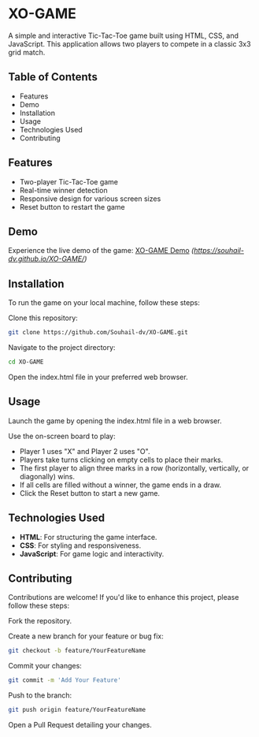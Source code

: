# XO-GAME
A simple and interactive Tic-Tac-Toe game built using HTML, CSS, and JavaScript. This application allows two players to compete in a classic 3x3 grid match.

## Table of Contents
- Features
- Demo
- Installation
- Usage
- Technologies Used
- Contributing

## Features
- Two-player Tic-Tac-Toe game
- Real-time winner detection
- Responsive design for various screen sizes
- Reset button to restart the game

## Demo
Experience the live demo of the game: [XO-GAME Demo](#) *(https://souhail-dv.github.io/XO-GAME/)*

## Installation
To run the game on your local machine, follow these steps:

Clone this repository:

```bash
git clone https://github.com/Souhail-dv/XO-GAME.git
```

Navigate to the project directory:

```bash
cd XO-GAME
```

Open the index.html file in your preferred web browser.

## Usage
Launch the game by opening the index.html file in a web browser.

Use the on-screen board to play:
- Player 1 uses "X" and Player 2 uses "O".
- Players take turns clicking on empty cells to place their marks.
- The first player to align three marks in a row (horizontally, vertically, or diagonally) wins.
- If all cells are filled without a winner, the game ends in a draw.
- Click the Reset button to start a new game.

## Technologies Used
- **HTML**: For structuring the game interface.
- **CSS**: For styling and responsiveness.
- **JavaScript**: For game logic and interactivity.

## Contributing
Contributions are welcome! If you'd like to enhance this project, please follow these steps:

Fork the repository.

Create a new branch for your feature or bug fix:

```bash
git checkout -b feature/YourFeatureName
```

Commit your changes:

```bash
git commit -m 'Add Your Feature'
```

Push to the branch:

```bash
git push origin feature/YourFeatureName
```

Open a Pull Request detailing your changes.
